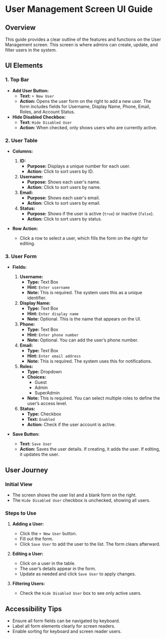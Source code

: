 # User Management Screen UI Guide

## Overview
This guide provides a clear outline of the features and functions on the User Management screen. This screen is where admins can create, update, and filter users in the system.

## UI Elements

### 1. **Top Bar**
   - **Add User Button:** 
     - **Text:** `+ New User`
     - **Action:** Opens the user form on the right to add a new user. The form includes fields for Username, Display Name, Phone, Email, Roles, and Account Status.
   - **Hide Disabled Checkbox:** 
     - **Text:** `Hide Disabled User`
     - **Action:** When checked, only shows users who are currently active.

### 2. **User Table**
   - **Columns:**
     1. **ID:**
        - **Purpose:** Displays a unique number for each user.
        - **Action:** Click to sort users by ID.
     2. **Username:**
        - **Purpose:** Shows each user's name.
        - **Action:** Click to sort users by name.
     3. **Email:**
        - **Purpose:** Shows each user's email.
        - **Action:** Click to sort users by email.
     4. **Status:**
        - **Purpose:** Shows if the user is active (`true`) or inactive (`false`).
        - **Action:** Click to sort users by status.

   - **Row Action:**
     - Click a row to select a user, which fills the form on the right for editing.

### 3. **User Form**
   - **Fields:**
     1. **Username:**
        - **Type:** Text Box
        - **Hint:** `Enter username`
        - **Note:** This is required. The system uses this as a unique identifier.
     2. **Display Name:**
        - **Type:** Text Box
        - **Hint:** `Enter display name`
        - **Note:** Optional. This is the name that appears on the UI.
     3. **Phone:**
        - **Type:** Text Box
        - **Hint:** `Enter phone number`
        - **Note:** Optional. You can add the user’s phone number.
     4. **Email:**
        - **Type:** Text Box
        - **Hint:** `Enter email address`
        - **Note:** This is required. The system uses this for notifications.
     5. **Roles:**
        - **Type:** Dropdown
        - **Choices:**
          - Guest
          - Admin
          - SuperAdmin
        - **Note:** This is required. You can select multiple roles to define the user’s access level.
     6. **Status:**
        - **Type:** Checkbox
        - **Text:** `Enabled`
        - **Action:** Check if the user account is active.

   - **Save Button:**
     - **Text:** `Save User`
     - **Action:** Saves the user details. If creating, it adds the user. If editing, it updates the user.

## User Journey

### Initial View
- The screen shows the user list and a blank form on the right.
- The `Hide Disabled User` checkbox is unchecked, showing all users.

### Steps to Use
1. **Adding a User:**
   - Click the `+ New User` button.
   - Fill out the form.
   - Click `Save User` to add the user to the list. The form clears afterward.

2. **Editing a User:**
   - Click on a user in the table.
   - The user’s details appear in the form.
   - Update as needed and click `Save User` to apply changes.

3. **Filtering Users:**
   - Check the `Hide Disabled User` box to see only active users.

## Accessibility Tips
- Ensure all form fields can be navigated by keyboard.
- Label all form elements clearly for screen readers.
- Enable sorting for keyboard and screen reader users.


